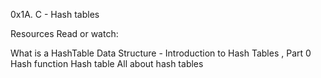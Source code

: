 0x1A. C - Hash tables

Resources
Read or watch:

What is a HashTable Data Structure - Introduction to Hash Tables , Part 0
Hash function
Hash table
All about hash tables
